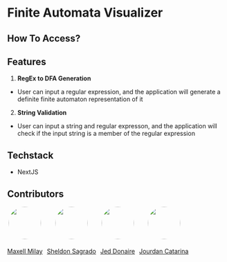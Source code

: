 # Finite Automata Visualizer

## How To Access?

## Features

1. **RegEx to DFA Generation**

-   User can input a regular expression, and the application will generate a definite finite automaton representation of it

2. **String Validation**

-   User can input a string and regular expresson, and the application will check if the input string is a member of the regular expression

## Techstack

-   NextJS

## Contributors

<div style="display:flex;gap:10px">
  <a href="https://github.com/maxellmilay" style="display:flex;flex-direction:column;align-items:center;gap:5px">
    <img src="https://avatars.githubusercontent.com/u/82187749?v=4" width=75 height=75 style="border-radius:50%"/>
    <p>Maxell Milay</p>
  </a>

  <a href="https://github.com/cup-noodlehS" style="display:flex;flex-direction:column;align-items:center;gap:5px">
    <img src="https://avatars.githubusercontent.com/u/93570629?v=4" width=75 height=75 style="border-radius:50%"/>
    <p>Sheldon Sagrado</p>
  </a>

  <a href="https://github.com/yunjin08" style="display:flex;flex-direction:column;align-items:center;gap:5px">
    <img src="https://avatars.githubusercontent.com/u/125939827?v=4" width=75 height=75 style="border-radius:50%"/>
    <p>Jed Donaire</p>
  </a>

  <a href="https://github.com/jourdancatarina3" style="display:flex;flex-direction:column;align-items:center;gap:5px">
    <img src="https://avatars.githubusercontent.com/u/80801376?v=4" width=75 height=75 style="border-radius:50%"/>
    <p>Jourdan Catarina</p>
  </a>
<div>
